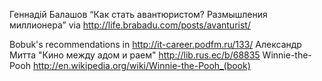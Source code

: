 Геннадій Балашов “Как стать авантюристом? Размышления миллионера”
via http://life.brabadu.com/posts/avanturist/

Bobuk's recommendations in http://it-career.podfm.ru/133/
Александр Митта "Кино между адом и раем"
http://lib.rus.ec/b/68835
Winnie-the-Pooh http://en.wikipedia.org/wiki/Winnie-the-Pooh_(book)
